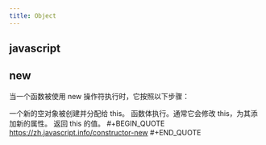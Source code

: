 ```yaml
---
title: Object
---
```


## javascript
## new
当一个函数被使用 new 操作符执行时，它按照以下步骤：

一个新的空对象被创建并分配给 this。
函数体执行。通常它会修改 this，为其添加新的属性。
返回 this 的值。
#+BEGIN_QUOTE
https://zh.javascript.info/constructor-new
#+END_QUOTE
